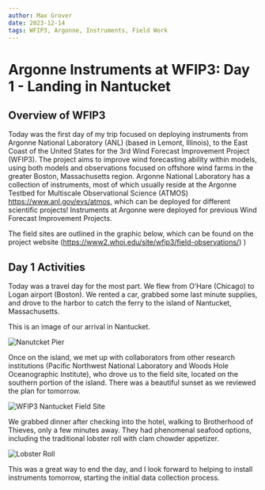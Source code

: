 ```yaml
---
author: Max Grover
date: 2023-12-14
tags: WFIP3, Argonne, Instruments, Field Work
---
```


# Argonne Instruments at WFIP3: Day 1 - Landing in Nantucket

## Overview of WFIP3

Today was the first day of my trip focused on deploying instruments from Argonne National Laboratory (ANL) (based in Lemont, Illinois), to the East Coast of the United States for the 3rd Wind Forecast Improvement Project (WFIP3). The project aims to improve wind forecasting ability within models, using both models and observations focused on offshore wind farms in the greater Boston, Massachusetts region. Argonne National Laboratory has a collection of instruments, most of which usually reside at the Argonne Testbed for Multiscale Observational Science (ATMOS) https://www.anl.gov/evs/atmos, which can be deployed for different scientific projects! Instruments at Argonne were deployed for previous Wind Forecast Improvement Projects.


The field sites are outlined in the graphic below, which can be found on the project website (https://www2.whoi.edu/site/wfip3/field-observations/)  )


## Day 1 Activities
Today was a travel day for the most part. We flew from O’Hare (Chicago) to Logan airport (Boston). We rented a car, grabbed some last minute supplies, and drove to the harbor to catch the ferry to the island of Nantucket, Massachusetts.

This is an image of our arrival in Nantucket.

![Nanutcket Pier](../images/nantucket-harbor.png)


Once on the island, we met up with collaborators from other research institutions (Pacific Northwest National Laboratory and Woods Hole Oceanographic Institute), who drove us to the field site, located on the southern portion of the island. There was a beautiful sunset as we reviewed the plan for tomorrow.

![WFIP3 Nantucket Field Site](../images/wfip3-nantucket-field-site.png)

We grabbed dinner after checking into the hotel, walking to Brotherhood of Thieves, only a few minutes away. They had phenomenal seafood options, including the traditional lobster roll with clam chowder appetizer.

![Lobster Roll](lobster-roll.png)

This was a great way to end the day, and I look forward to helping to install instruments tomorrow, starting the initial data collection process.